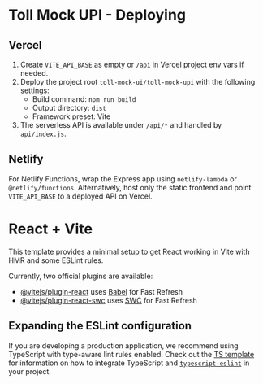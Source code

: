 # Toll Mock UPI - Deploying

## Vercel

1. Create `VITE_API_BASE` as empty or `/api` in Vercel project env vars if needed.
2. Deploy the project root `toll-mock-ui/toll-mock-upi` with the following settings:
   - Build command: `npm run build`
   - Output directory: `dist`
   - Framework preset: Vite
3. The serverless API is available under `/api/*` and handled by `api/index.js`.

## Netlify

For Netlify Functions, wrap the Express app using `netlify-lambda` or `@netlify/functions`. Alternatively, host only the static frontend and point `VITE_API_BASE` to a deployed API on Vercel.

# React + Vite

This template provides a minimal setup to get React working in Vite with HMR and some ESLint rules.

Currently, two official plugins are available:

- [@vitejs/plugin-react](https://github.com/vitejs/vite-plugin-react/blob/main/packages/plugin-react) uses [Babel](https://babeljs.io/) for Fast Refresh
- [@vitejs/plugin-react-swc](https://github.com/vitejs/vite-plugin-react/blob/main/packages/plugin-react-swc) uses [SWC](https://swc.rs/) for Fast Refresh

## Expanding the ESLint configuration

If you are developing a production application, we recommend using TypeScript with type-aware lint rules enabled. Check out the [TS template](https://github.com/vitejs/vite/tree/main/packages/create-vite/template-react-ts) for information on how to integrate TypeScript and [`typescript-eslint`](https://typescript-eslint.io) in your project.
